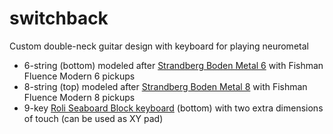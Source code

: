 # switchback
Custom double-neck guitar design with keyboard for playing neurometal

* 6-string (bottom) modeled after [Strandberg Boden Metal 6](https://strandbergguitars.com/product/boden-metal-6-white-pearl/) with Fishman Fluence Modern 6 pickups
* 8-string (top) modeled after [Strandberg Boden Metal 8](https://www.sweetwater.com/store/detail/BDMT8BKP--strandberg-boden-metal-8-black-pearl) with Fishman Fluence Modern 8 pickups
* 9-key [Roli Seaboard Block keyboard](https://www.sweetwater.com/store/detail/SeaboardBlock--roli-seaboard-block) (bottom) with two extra dimensions of touch (can be used as XY pad)
